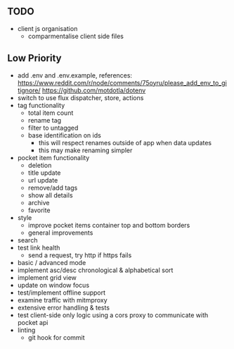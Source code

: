 TODO
---
- client js organisation
  - comparmentalise client side files

## Low Priority
- add .env and .env.example, references: https://www.reddit.com/r/node/comments/75oyru/please_add_env_to_gitignore/ https://github.com/motdotla/dotenv
- switch to use flux dispatcher, store, actions
- tag functionality
  - total item count
  - rename tag
  - filter to untagged
  - base identification on ids
    - this will respect renames outside of app when data updates
    - this may make renaming simpler
- pocket item functionality
  - deletion
  - title update
  - url update
  - remove/add tags
  - show all details
  - archive
  - favorite
- style
  - improve pocket items container top and bottom borders
  - general improvements
- search
- test link health
  - send a request, try http if https fails
- basic / advanced mode
- implement asc/desc chronological & alphabetical sort
- implement grid view
- update on window focus
- test/implement offline support
- examine traffic with mitmproxy
- extensive error handling & tests
- test client-side only logic using a cors proxy to communicate with pocket api
- linting
  - git hook for commit
